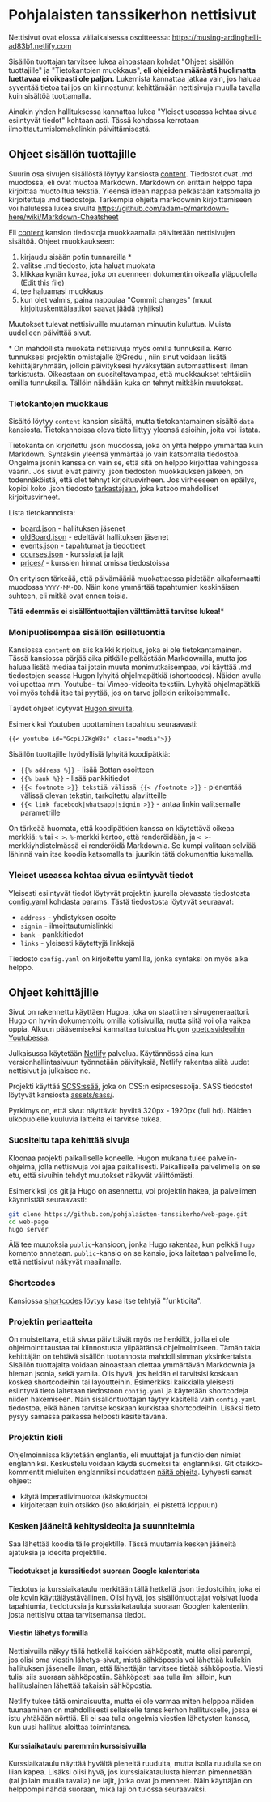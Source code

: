 # Pohjalaisten tanssikerhon nettisivut
Nettisivut ovat elossa väliaikaisessa osoitteessa: https://musing-ardinghelli-ad83b1.netlify.com

Sisällön tuottajan tarvitsee lukea ainoastaan kohdat "Ohjeet sisällön tuottajille" ja "Tietokantojen muokkaus", **eli ohjeiden määrästä huolimatta luettavaa ei oikeasti ole paljon.** Lukemista kannattaa jatkaa vain, jos haluaa syventää tietoa tai jos on kiinnostunut kehittämään nettisivuja muulla tavalla kuin sisältöä tuottamalla.

Ainakin yhden hallituksessa kannattaa lukea "Yleiset useassa kohtaa sivua esiintyvät tiedot" kohtaan asti. Tässä kohdassa kerrotaan ilmoittautumislomakelinkin päivittämisestä.

## Ohjeet sisällön tuottajille
Suurin osa sivujen sisällöstä löytyy kansiosta [content](https://github.com/pohjalaisten-tanssikerho/web-page/tree/master/content). Tiedostot ovat .md muodossa, eli ovat muotoa Markdown. Markdown on erittäin helppo tapa kirjoittaa muotoiltua tekstiä. Yleensä idean nappaa pelkästään katsomalla jo kirjoitettuja .md tiedostoja. Tarkempia ohjeita markdownin kirjoittamiseen voi halutessa lukea sivulta https://github.com/adam-p/markdown-here/wiki/Markdown-Cheatsheet

Eli [content](https://github.com/pohjalaisten-tanssikerho/web-page/tree/master/content) kansion tiedostoja muokkaamalla päivitetään nettisivujen sisältöä. Ohjeet muokkaukseen:

  1. kirjaudu sisään potin tunnareilla \*
  2. valitse .md tiedosto, jota haluat muokata
  3. klikkaa kynän kuvaa, joka on auenneen dokumentin oikealla yläpuolella (Edit this file)
  4. tee haluamasi muokkaus
  5. kun olet valmis, paina nappulaa "Commit changes" (muut kirjoituskenttälaatikot saavat jäädä tyhjiksi)

Muutokset tulevat nettisivuille muutaman minuutin kuluttua. Muista uudelleen päivittää sivut.

\* On mahdollista muokata nettisivuja myös omilla tunnuksilla. Kerro tunnuksesi projektin omistajalle @Gredu , niin sinut voidaan lisätä kehittäjäryhmään, jolloin päivityksesi hyväksytään automaattisesti ilman tarkistusta. Oikeastaan on suositeltavampaa, että muokkaukset tehtäisiin omilla tunnuksilla. Tällöin nähdään kuka on tehnyt mitkäkin muutokset.

### Tietokantojen muokkaus
Sisältö löytyy `content` kansion sisältä, mutta tietokantamainen sisältö `data` kansiosta. Tietokannoissa oleva tieto liittyy yleensä asioihin, joita voi listata.

Tietokanta on kirjoitettu .json muodossa, joka on yhtä helppo ymmärtää kuin Markdown. Syntaksin yleensä ymmärtää jo vain katsomalla tiedostoa. Ongelma jsonin kanssa on vain se, että sitä on helppo kirjoittaa vahingossa väärin. Jos sivut eivät päivity .json tiedoston muokkauksen jälkeen, on todennäköistä, että olet tehnyt kirjoitusvirheen. Jos virheeseen on epäilys, kopioi koko .json tiedosto [tarkastajaan](https://jsonlint.com/), joka katsoo mahdolliset kirjoitusvirheet.

Lista tietokannoista:

  - [board.json](https://github.com/pohjalaisten-tanssikerho/web-page/blob/master/data/board.json) - hallituksen jäsenet
  - [oldBoard.json](https://github.com/pohjalaisten-tanssikerho/web-page/blob/master/data/oldBoard.json) - edeltävät hallituksen jäsenet
  - [events.json](https://github.com/pohjalaisten-tanssikerho/web-page/blob/master/data/events.json) - tapahtumat ja tiedotteet
  - [courses.json](https://github.com/pohjalaisten-tanssikerho/web-page/blob/master/data/courses.json) - kurssiajat ja lajit
  - [prices/](https://github.com/pohjalaisten-tanssikerho/web-page/blob/master/data/prices) - kurssien hinnat omissa tiedostoissa

On erityisen tärkeää, että päivämääriä muokattaessa pidetään aikaformaatti muodossa `YYYY-MM-DD`. Näin kone ymmärtää tapahtumien keskinäisen suhteen, eli mitkä ovat ennen toisia.

**Tätä edemmäs ei sisällöntuottajien välttämättä tarvitse lukea!***

### Monipuolisempaa sisällön esilletuontia
Kansiossa `content` on siis kaikki kirjoitus, joka ei ole tietokantamainen. Tässä kansiossa pärjää aika pitkälle pelkästään Markdownilla, mutta jos haluaa lisätä mediaa tai jotain muuta monimutkaisempaa, voi käyttää .md tiedostojen seassa Hugon lyhyitä ohjelmapätkiä (shortcodes). Näiden avulla voi upottaa mm. Youtube- tai Vimeo-videoita tekstiin. Lyhyitä ohjelmapätkiä voi myös tehdä itse tai pyytää, jos on tarve jollekin erikoisemmalle.

Täydet ohjeet löytyvät [Hugon sivuilta](https://gohugo.io/content-management/shortcodes/).

Esimerkiksi Youtuben upottaminen tapahtuu seuraavasti:
```
{{< youtube id="GcpiJZKgW8s" class="media">}}
```
Sisällön tuottajille hyödyllisiä lyhyitä koodipätkiä:

  - `{{% address %}}` - lisää Bottan osoitteen
  - `{{% bank %}}` - lisää pankkitiedot
  - `{{< footnote >}} tekstiä välissä {{< /footnote >}}` - pienentää välissä olevan tekstin, tarkoitettu alaviitteille
  - `{{< link facebook|whatsapp|signin >}}` - antaa linkin valitsemalle parametrille

On tärkeää huomata, että koodipätkien kanssa on käytettävä oikeaa merkkiä: `%` tai `< >`. `%`-merkki kertoo, että renderöidään, ja `< >`-merkkiyhdistelmässä ei renderöidä Markdownia. Se kumpi valitaan selviää lähinnä vain itse koodia katsomalla tai juurikin tätä dokumenttia lukemalla.

### Yleiset useassa kohtaa sivua esiintyvät tiedot
Yleisesti esiintyvät tiedot löytyvät projektin juurella olevassta tiedostosta [config.yaml](https://github.com/pohjalaisten-tanssikerho/web-page/blob/master/config.yaml) kohdasta params. Tästä tiedostosta löytyvät seuraavat:

  - `address` - yhdistyksen osoite
  - `signin` - ilmoittautumislinkki
  - `bank` - pankkitiedot
  - `links` - yleisesti käytettyjä linkkejä

Tiedosto `config.yaml` on kirjoitettu yaml:lla, jonka syntaksi on myös aika helppo.

## Ohjeet kehittäjille
Sivut on rakennettu käyttäen Hugoa, joka on staattinen sivugeneraattori. Hugo on hyvin dokumentoitu omilla [kotisivuilla](https://gohugo.io), mutta siitä voi olla vaikea oppia. Alkuun pääsemiseksi kannattaa tutustua Hugon [opetusvideoihin Youtubessa](https://www.youtube.com/watch?v=qtIqKaDlqXo&list=PLLAZ4kZ9dFpOnyRlyS-liKL5ReHDcj4G3).

Julkaisussa käytetään [Netlify](https://www.netlify.com/) palvelua. Käytännössä aina kun versionhallintasivuun työnnetään päivityksiä, Netlify rakentaa siitä uudet nettisivut ja julkaisee ne.

Projekti käyttää [SCSS:ssää](https://sass-lang.com/), joka on CSS:n esiprosessoija. SASS tiedostot löytyvät kansiosta [assets/sass/](https://github.com/pohjalaisten-tanssikerho/web-page/tree/master/assets/sass).

Pyrkimys on, että sivut näyttävät hyviltä 320px - 1920px (full hd). Näiden ulkopuolelle kuuluvia laitteita ei tarvitse tukea.

### Suositeltu tapa kehittää sivuja
Kloonaa projekti paikalliselle koneelle. Hugon mukana tulee palvelin-ohjelma, jolla nettisivuja voi ajaa paikallisesti. Paikallisella palvelimella on se etu, että sivuihin tehdyt muutokset näkyvät välittömästi.

Esimerkiksi jos git ja Hugo on asennettu, voi projektin hakea, ja palvelimen käynnistää seuraavasti:
```bash
git clone https://github.com/pohjalaisten-tanssikerho/web-page.git
cd web-page
hugo server
```
Älä tee muutoksia `public`-kansioon, jonka Hugo rakentaa, kun pelkkä `hugo` komento annetaan. `public`-kansio on se kansio, joka laitetaan palvelimelle, että nettisivut näkyvät maailmalle.

### Shortcodes
Kansiossa [shortcodes](https://github.com/pohjalaisten-tanssikerho/web-page/tree/master/layouts/shortcodes) löytyy kasa itse tehtyjä "funktioita".

### Projektin periaatteita
On muistettava, että sivua päivittävät myös ne henkilöt, joilla ei ole ohjelmointitaustaa tai kiinnostusta ylipäätänsä ohjelmoimiseen. Tämän takia kehittäjän on tehtävä sisällön tuotannosta mahdollisimman yksinkertaista. Sisällön tuottajalta voidaan ainoastaan olettaa ymmärtävän Markdownia ja hieman jsonia, sekä yamlia. Olis hyvä, jos heidän ei tarvitsisi koskaan koskea shortcodeihin tai layoutteihin. Esimerkiksi kaikkialla yleisesti esiintyvä tieto laitetaan tiedostoon `config.yaml` ja käytetään shortcodeja niiden hakemiseen. Näin sisällöntuottajan täytyy käsitellä vain `config.yaml` tiedostoa, eikä hänen tarvitse koskaan kurkistaa shortcodeihin. Lisäksi tieto pysyy samassa paikassa helposti käsiteltävänä.

### Projektin kieli
Ohjelmoinnissa käytetään englantia, eli muuttajat ja funktioiden nimiet englanniksi. Keskustelu voidaan käydä suomeksi tai englanniksi. Git otsikko-kommentit mieluiten englanniksi noudattaen [näitä ohjeita](https://gist.github.com/robertpainsi/b632364184e70900af4ab688decf6f53). Lyhyesti samat ohjeet:

  - käytä imperatiivimuotoa (käskymuoto)
  - kirjoitetaan kuin otsikko (iso alkukirjain, ei pistettä loppuun)

### Kesken jääneitä kehitysideoita ja suunnitelmia
Saa lähettää koodia tälle projektille. Tässä muutamia kesken jääneitä ajatuksia ja ideoita projektille.

#### Tiedotukset ja kurssitiedot suoraan Google kalenterista
Tiedotus ja kurssiaikataulu merkitään tällä hetkellä .json tiedostoihin, joka ei ole kovin käyttäjäystävällinen. Olisi hyvä, jos sisällöntuottajat voisivat luoda tapahtumia, tiedotuksia ja kurssiaikatauluja suoraan Googlen kalenteriin, josta nettisivu ottaa tarvitsemansa tiedot.

#### Viestin lähetys formilla
Nettisivuilla näkyy tällä hetkellä kaikkien sähköpostit, mutta olisi parempi, jos olisi oma viestin lähetys-sivut, mistä sähköpostia voi lähettää kullekin hallituksen jäsenelle ilman, että lähettäjän tarvitsee tietää sähköpostia. Viesti tulisi siis suoraan sähköpostiin. Sähköposti saa tulla ilmi silloin, kun hallituslainen lähettää takaisin sähköpostia.

Netlify tukee tätä ominaisuutta, mutta ei ole varmaa miten helppoa näiden tuunaaminen on mahdollisesti sellaiselle tanssikerhon hallitukselle, jossa ei istu yhtäkään nörttiä. Eli ei saa tulla ongelmia viestien lähetysten kanssa, kun uusi hallitus aloittaa toimintansa.

#### Kurssiaikataulu paremmin kurssisivuilla
Kurssiaikataulu näyttää hyvältä pieneltä ruudulta, mutta isolla ruudulla se on liian kapea. Lisäksi olisi hyvä, jos kurssiaikataulusta hieman pimennetään (tai jollain muulla tavalla) ne lajit, jotka ovat jo menneet. Näin käyttäjän on helppompi nähdä suoraan, mikä laji on tulossa seuraavaksi.
